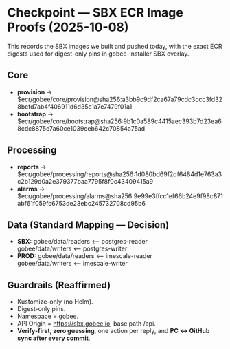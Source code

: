 <!--
Copyright (c) CHOOVIO Inc.
SPDX-License-Identifier: Apache-2.0
-->
# Checkpoint — SBX ECR Image Proofs (2025-10-08)

This records the SBX images we built and pushed today, with the exact ECR digests used for digest-only pins in gobee-installer SBX overlay.

## Core
- **provision** → $ecr/gobee/core/provision@sha256:a3bb9c9df2ca67a79cdc3ccc3fd328bcfd7ab4f406911d6d35c1a7e7479f01a1
- **bootstrap** → $ecr/gobee/core/bootstrap@sha256:9b1c0a589c4415aec393b7d23ea68cdc8875e7a60ce1039eeb642c70854a75ad

## Processing
- **reports** → $ecr/gobee/processing/reports@sha256:1d080bd69f2df6484d1e763a3c2b129d0a2e379377baa7795f8f0c43409415a9
- **alarms** → $ecr/gobee/processing/alarms@sha256:9e99e3ffcc1ef66b24e9f98c871abf61f059fc6753de23ebc245732708cd95b6

## Data (Standard Mapping — Decision)
- **SBX:** gobee/data/readers ⟵ postgres-reader  
         gobee/data/writers ⟵ postgres-writer
- **PROD:** gobee/data/readers ⟵ 	imescale-reader  
          gobee/data/writers ⟵ 	imescale-writer

## Guardrails (Reaffirmed)
- Kustomize-only (no Helm).
- Digest-only pins.
- Namespace = gobee.
- API Origin = https://sbx.gobee.io, base path /api.
- **Verify-first, zero guessing**, one action per reply, and **PC ↔ GitHub sync after every commit**.

